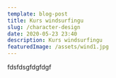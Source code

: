 ```yaml
---
template: blog-post
title: Kurs windsurfingu
slug: /character-design
date: 2020-05-23 23:40
description: Kurs windsurfingu
featuredImage: /assets/wind1.jpg
---
```


fdsfdsgfdgfdgf